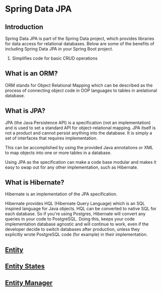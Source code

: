 # Spring Data JPA

## Introduction

Spring Data JPA is part of the Spring Data project, which provides libraries for data access for relational databases. Below are some of the benefits of including Spring Data JPA in your Spring Boot project.

1. Simplifies code for basic CRUD operations
<!-- 2. Provides  -->

## What is an ORM?

ORM stands for Object Relational Mapping which can be described as the process of connecting object code in OOP languages to tables in arelational database.

## What is JPA?

JPA (the Java Persistence API) is a specification (not an implementation) and is used to set a standard API for object-relational mapping. JPA itself is not a product and cannot persist anything into the database. It is simply a set of interfaces that requires implementation.

This can be accomplished by using the provided Java annotations or XML to map objects into one or more tables in a database.

Using JPA as the specification can make a code base modular and makes it easy to swap out for any other implementation, such as Hibernate.

## What is Hibernate?

Hibernate is an implementation of the JPA specification.

Hibernate provides HQL (Hibernate Query Language) which is an SQL inspired language for Java objects.
HQL can be converted to native SQL for each database. So if you're using Postgres, Hibernate will convert any queries in your code to PostgreSQL. Doing this, keeps your code implementation database agnostic and will continue to work, even if the developer decide to switch databases after production, unless they explicitly wrote PostgreSQL code (for example) in their implementation.

## [Entity](./entities.md)

## [Entity States](./entity-states.md)

## [Entity Manager](./entity-manager.md)